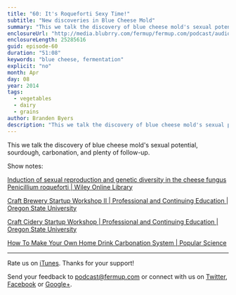 ```yaml
---
title: "60: It's Roqueforti Sexy Time!"
subtitle: "New discoveries in Blue Cheese Mold"
summary: "This we talk the discovery of blue cheese mold's sexual potential, sourdough, carbonation, and plenty of follow-up."
enclosureUrl: "http://media.blubrry.com/fermup/fermup.com/podcast/audio/fermup-60.mp3"
enclosureLength: 25285616
guid: episode-60
duration: "51:08"
keywords: "blue cheese, fermentation"
explicit: "no"
month: Apr
day: 08
year: 2014
tags:
  - vegetables
  - dairy
  - grains
author: Branden Byers
description: "This we talk the discovery of blue cheese mold's sexual potential, sourdough, carbonation, and plenty of follow-up."
---
```

This we talk the discovery of blue cheese mold's sexual potential, sourdough, carbonation, and plenty of follow-up.

Show notes:

[Induction of sexual reproduction and genetic diversity in the cheese fungus Penicillium roqueforti | Wiley Online Library](http://onlinelibrary.wiley.com/doi/10.1111/eva.12140/full)

[Craft Brewery Startup Workshop II | Professional and Continuing Education | Oregon State University](https://pace.oregonstate.edu/catalog/craft-brewery-startup-workshop-ii)

[Craft Cidery Startup Workshop | Professional and Continuing Education | Oregon State University](https://pace.oregonstate.edu/ciderystartup)

[How To Make Your Own Home Drink Carbonation System | Popular Science](http://www.popsci.com/diy/article/2012-06/how-make-your-own-home-carbonation-system)

---

Rate us on [iTunes](http://itunes.apple.com/podcast/fermup-fermented-food-podcast/id593958494). Thanks for your support!

Send your feedback to <a href="mailto:podcast@fermup.com">podcast@fermup.com</a> or connect with us on [Twitter](https://twitter.com/fermup), [Facebook](http://www.facebook.com/fermup) or [Google+](https://google.com/+fermup).
